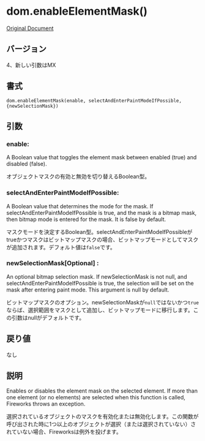 # dom.enableElementMask()

[Original Document](http://help.adobe.com/en_US/fireworks/cs/extend/WS5b3ccc516d4fbf351e63e3d1183c94988d-7fce.html)

## バージョン

4、新しい引数はMX

## 書式

```
dom.enableElementMask(enable, selectAndEnterPaintModeIfPossible, {newSelectionMask})
```

## 引数

### enable:

A Boolean value that toggles the element mask between enabled (true) and disabled (false).

オブジェクトマスクの有効と無効を切り替えるBoolean型。

### selectAndEnterPaintModeIfPossible:

A Boolean value that determines the mode for the mask. If selectAndEnterPaintModeIfPossible is true, and the mask is a bitmap mask, then bitmap mode is entered for the mask. It is false by default.

マスクモードを決定するBoolean型。selectAndEnterPaintModeIfPossibleがtrueかつマスクはビットマップマスクの場合、ビットマップモードとしてマスクが追加されます。デフォルト値は```false```です。

### newSelectionMask[Optional] :

An optional bitmap selection mask. If newSelectionMask is not null, and selectAndEnterPaintModeIfPossible is true, the selection will be set on the mask after entering paint mode. This argument is null by default.

ビットマップマスクのオプション。newSelectionMaskが```null```ではないかつ```true```ならば、選択範囲をマスクとして追加し、ビットマップモードに移行します。この引数はnullがデフォルトです。

## 戻り値

なし

## 説明

Enables or disables the element mask on the selected element. If more than one element (or no elements) are selected when this function is called, Fireworks throws an exception.

選択されているオブジェクトのマスクを有効化または無効化します。この関数が呼び出された時に1つ以上のオブジェクトが選択（または選択されていない）されていない場合、Fireworksは例外を投げます。
